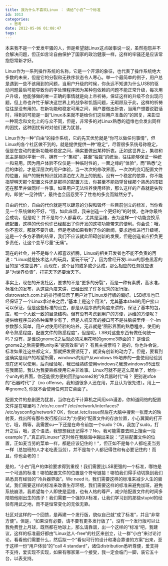 ```yaml
---
title: 我为什么不喜欢Linux ： 请给“小白”一个标准
id: 1013
categories:
  - 思考
date: 2012-05-06 01:08:47
tags:
---
```


本来我不是一个爱发牢骚的人，但是希望就Linux这点破事说一说，虽然抱怨并不会解决问题，但正如言论自由保护了国家的政治健康一样，这样的牢骚还是应该常抱怨常新才好。

Linux作为一系列操作系统的名称，它是一个开源的象征，也代表了操作系统绝大多数的未来，但是它的分裂和无秩序状态令人寒心。举一个最简单的例子，用户总是遇到一些不该用到的问题，当用户升级的时候，你永远不知道为什么USB的驱动问题最后可能导致你的字处理程序因为某种包依赖的问题不能正常升级，每次用户升级，他能够做的唯一正确的事情就是向上帝祈祷，保证这样的升级不会出现问题，但上帝也许忙于解决这世界上的战争和饥饿问题，无暇顾及于此，这样的祈祷往往是没有用的。在新功能和稳定可用之间，用户要做出折衷，当用户想要说脏话时，得到的可能是一副“Linux本来就不是给你们这些用户准备的”的回复，来彰显一种观念和文化上的与众不同，但是，非常多的对Linux熟悉的运维也会发出同样的困扰，这种困扰有时对他们更为犹甚。

Linux作为一种“自由”的操作系统，它的先天优势就是“你可以做任何事情”，但Linux的各个社区做不到的，就是提供提供一种“稳定”，尽管很多系统号称稳定，但是在变动的更新功能和稳定之间，确实要做出某种折衷。正如这世界上，集权和民主是相对平衡一样，拥有一个“集权”，甚至”独裁“的统治，往往能够保证一种统一和易用。因为用户体验不仅仅是一种临时性的，一面之缘的”体验“，而”熟悉“之后的体验，才是深层次的用户体验，当一次次的修改界面，一次次的变幻配置文件的位置，用户的既有知识就如漂泊在大海上的航船，没有一个稳定的依靠，你不能指望明天那个配置文件还是那样的配置方法，你甚至不能指望曾经那个熟悉的按钮还在那里并做同样一件事。如果用户无法培养使用经验，那么这样的产品就是失败的，即使”一见钟情“，最终也会因忍受不了性格的多变而黯然分手。

自由的代价，自由的代价就是可以肆意的分裂和毁坏一些目前创立的标准，当你看见一个系统做的不好，“哦，如此麻烦，我来创造一个更好的”的时候，也许你最终会成功，但是呢？ 并不是每个人都喜欢，尤其是运维，去为这样一个功能变换系统配置，这样的代价也许已经超出了你开发的这项功能带来的便利。你会说：哦，你不喜欢，那就不要升级。但是老板如果看到了你的新闻，要求运维进行升级呢，这是一个多方矛盾的结果，我们不应该就此阻碍创新的发展，但是创造者应担负更多责任，让这个变革尽量“无痛”。

现在的社会，并不是每个人都喜欢折腾，Linux的相关开发者也不能不负责的再说：“Linux就是技术达人的玩具，爱玩不玩”了，因为曾经开发Linux的那些黑客的目的是“改变世界”，而现在，这个目的或多或少达成，那么相应的任务就应该是“为世界负责”，打完天下还要治天下。

事实上，现在的开发社区，要求的不是“更多的分裂”，而是一种有素质，高水准，标准化的发布，从这些角度来讲，已经出现了许多优秀的发行版，distrowatch.com上的排行榜显示了用户对于Linux发行版的偏好。LSB标准也已经保证了一个Linux拿过来之后，”基本上是这个用法“，尤其基本shell的用户接口可以保证，但是这些标准的设立，都是从程序员的角度来讲的，保证了基本的包，库，和一个大致一致的目录结构。但有没有考虑到用户的方便，运维的方便呢？ 提供给程序员的各种库至少有了，但是人机交互的接口可不是往脑袋里传一个-lm参数那么简单，用户对使用经验的培养，无非就是”图形界面的熟悉程序，使用的命令熟悉程度，配置文件的熟悉程度“，但是呢，LSB对这些东西有做任何统一吗？没有，是谁说gnome2之后就必须采用花哨的gnome3界面的？ 是谁说gnome2之后需要用unity来”提高效率“的？ 有民主投票吗？ 是的，你也许会说，标准如果连这些都定义，那就把发展锁死了，就没有创新的动力了。但是，要看到这确实是用户的希望所需，windows的用户从windows 95培养的一些使用经验到现在还可以使用，后向经验呢，我已经熟练使用windows7,我想windows95出现在我面前，我认为我要熟练使用它并非难事。Linux可就不是这么简单了，给你一个unity的界面，你还能很方便的回到gnome2的”冷兵器时代“吗？ 更别说xfce的”石器时代“了（no offense，我知道很多人还在用，并且认为很先进）。用上一年gnome3, 你就不会使用任何其它桌面了。

配置文件的悲剧更为犹甚，当你在若干计算机之间用ssh漫游，你知道网络的配置文件是在哪里吗？/etc/rc.conf? /etc/network/interfaces? /etc/sysconfig/network? OK，你cat /etc/issue然后在大脑中搜索一张庞大的映射表，找出所有那些发行版自以为”方便的“配置文件的存放位置，小心翼翼的打开它，哦，稍等，我需要su一下还是在命令前加一个sudo？Ok，我加了sudo，打开之后，哦，这个语法，我想想我还记得不？No，我可能需要去网上搜索一段example了。”真正的Linuxer”这时候在我脑海中蹦出来说：“这些配置文件的位置，正如麦当劳的菜单一样，都是应该记住的！“，但正如不是每个人都吃麦当劳一样（总加班的人才老吃麦当劳），并不是每个人都记得住和有必要记住的！而且，你也会老的！

是的，“小白”用户的体验要求得到重视！我们需要比LSB更强的一个标准，哪怕是一个可选的标准！哪怕配置文件的位置是个符号链接！哪怕我们得手动切换到我们熟悉具有经验的”冷兵器界面”。We need it，我们需要这样的标准来减少人生的尝试，我们需要这样的标准来改善生存环境，我们需要这样的标准来避免加班，避免系统崩溃，我希望每个人即使是运维，也有人格的尊严，减少陪配置文件的时间多陪陪他刚出生的孩子！我们需要一个强的UI标准，让我们学习到的那些stupid的经验有用武之地，而不是恒常变化的无依无靠。

社区对这样的一个回馈，是再建一个发行版，貌似自己就“成了标准”，并且“非常方便”。但是，“如果没有必要，请不要有更多发行版了”，没有一个发行版可以让我免费登上月球，既然都在地球上，那么请靠谱，出一个这样的“标准“吧，我建议，这样的标准最好都由”Linux达人-free“的社区来创立，让一群“小白”来讨论讨论，看看他们需要什么，然后拟一个“看似可行的设计和凑合靠谱的方案”出来，至于这样一份“用户体验”的“call 4 standard”，诸位distribution悉听尊便，爱支持不支持，爱实现不实现，如果有哪家第一个接受，我一定会临门一脚，装它五十台，以表支持。